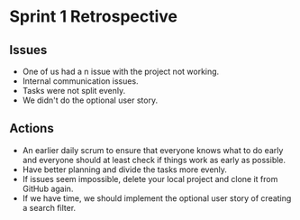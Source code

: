 # Sprint 1 Retrospective

## Issues

- One of us had a n issue with the project not working.
- Internal communication issues.
- Tasks were not split evenly.
- We didn't do the optional user story.

## Actions

- An earlier daily scrum to ensure that everyone knows what to do early and everyone should at least check if things work as early as possible.
- Have better planning and divide the tasks more evenly.
- If issues seem impossible, delete your local project and clone it from GitHub again.
- If we have time, we should implement the optional user story of creating a search filter.
